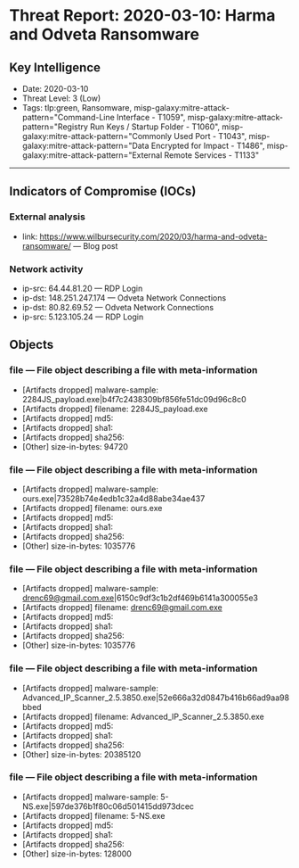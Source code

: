 # Threat Report: 2020-03-10: Harma and Odveta Ransomware


## Key Intelligence
* Date: 2020-03-10
* Threat Level: 3 (Low)
* Tags: tlp:green,  Ransomware, misp-galaxy:mitre-attack-pattern="Command-Line Interface - T1059", misp-galaxy:mitre-attack-pattern="Registry Run Keys / Startup Folder - T1060", misp-galaxy:mitre-attack-pattern="Commonly Used Port - T1043", misp-galaxy:mitre-attack-pattern="Data Encrypted for Impact - T1486", misp-galaxy:mitre-attack-pattern="External Remote Services - T1133"

---

## Indicators of Compromise (IOCs)
### External analysis
* link: https://www.wilbursecurity.com/2020/03/harma-and-odveta-ransomware/ — Blog post

### Network activity
* ip-src: 64.44.81.20 — RDP Login
* ip-dst: 148.251.247.174 — Odveta Network Connections
* ip-dst: 80.82.69.52 — Odveta Network Connections
* ip-src: 5.123.105.24 — RDP Login

## Objects
### file — File object describing a file with meta-information
* [Artifacts dropped] malware-sample: 2284JS_payload.exe|b4f7c2438309bf856fe51dc09d96c8c0
* [Artifacts dropped] filename: 2284JS_payload.exe
* [Artifacts dropped] md5: <md5>
* [Artifacts dropped] sha1: <sha1>
* [Artifacts dropped] sha256: <sha256>
* [Other] size-in-bytes: 94720

### file — File object describing a file with meta-information
* [Artifacts dropped] malware-sample: ours.exe|73528b74e4edb1c32a4d88abe34ae437
* [Artifacts dropped] filename: ours.exe
* [Artifacts dropped] md5: <md5>
* [Artifacts dropped] sha1: <sha1>
* [Artifacts dropped] sha256: <sha256>
* [Other] size-in-bytes: 1035776

### file — File object describing a file with meta-information
* [Artifacts dropped] malware-sample: drenc69@gmail.com.exe|6150c9df3c1b2df469b6141a300055e3
* [Artifacts dropped] filename: drenc69@gmail.com.exe
* [Artifacts dropped] md5: <md5>
* [Artifacts dropped] sha1: <sha1>
* [Artifacts dropped] sha256: <sha256>
* [Other] size-in-bytes: 1035776

### file — File object describing a file with meta-information
* [Artifacts dropped] malware-sample: Advanced_IP_Scanner_2.5.3850.exe|52e666a32d0847b416b66ad9aa98bbed
* [Artifacts dropped] filename: Advanced_IP_Scanner_2.5.3850.exe
* [Artifacts dropped] md5: <md5>
* [Artifacts dropped] sha1: <sha1>
* [Artifacts dropped] sha256: <sha256>
* [Other] size-in-bytes: 20385120

### file — File object describing a file with meta-information
* [Artifacts dropped] malware-sample: 5-NS.exe|597de376b1f80c06d501415dd973dcec
* [Artifacts dropped] filename: 5-NS.exe
* [Artifacts dropped] md5: <md5>
* [Artifacts dropped] sha1: <sha1>
* [Artifacts dropped] sha256: <sha256>
* [Other] size-in-bytes: 128000
